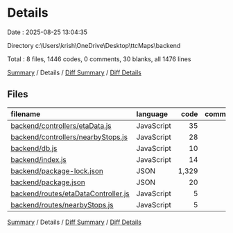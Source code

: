 # Details

Date : 2025-08-25 13:04:35

Directory c:\\Users\\krish\\OneDrive\\Desktop\\ttcMaps\\backend

Total : 8 files,  1446 codes, 0 comments, 30 blanks, all 1476 lines

[Summary](results.md) / Details / [Diff Summary](diff.md) / [Diff Details](diff-details.md)

## Files
| filename | language | code | comment | blank | total |
| :--- | :--- | ---: | ---: | ---: | ---: |
| [backend/controllers/etaData.js](/backend/controllers/etaData.js) | JavaScript | 35 | 0 | 4 | 39 |
| [backend/controllers/nearbyStops.js](/backend/controllers/nearbyStops.js) | JavaScript | 28 | 0 | 10 | 38 |
| [backend/db.js](/backend/db.js) | JavaScript | 10 | 0 | 3 | 13 |
| [backend/index.js](/backend/index.js) | JavaScript | 14 | 0 | 5 | 19 |
| [backend/package-lock.json](/backend/package-lock.json) | JSON | 1,329 | 0 | 1 | 1,330 |
| [backend/package.json](/backend/package.json) | JSON | 20 | 0 | 1 | 21 |
| [backend/routes/etaDataController.js](/backend/routes/etaDataController.js) | JavaScript | 5 | 0 | 3 | 8 |
| [backend/routes/nearbyStops.js](/backend/routes/nearbyStops.js) | JavaScript | 5 | 0 | 3 | 8 |

[Summary](results.md) / Details / [Diff Summary](diff.md) / [Diff Details](diff-details.md)